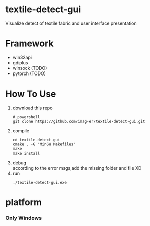 # textile-detect-gui
Visualize detect of textile fabric and user interface presentation


# Framework
-  win32api
-  gdiplus
-  winsock (TODO)
-  pytorch (TODO)
  

# How To Use

1. download this repo  
	```shell
	# powershell
	git clone https://github.com/imag-er/textile-detect-gui.git
	```
2. compile  
	```
	cd textile-detect-gui  
	cmake . -G "MinGW Makefiles"
	make
	make install
	```
3. debug  
according to the error msgs,add the missing folder and file XD
4. run
	```
	./textile-detect-gui.exe
	```

# platform
### Only Windows